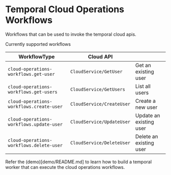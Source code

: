 # Temporal Cloud Operations Workflows

Workflows that can be used to invoke the temporal cloud apis.

Currently supported workflows

| WorkflowType                               | Cloud API                  |                          |
| ------------------------------------------ | -------------------------- | ------------------------ |
| `cloud-operations-workflows.get-user`      | `CloudService/GetUser`     | Get an existing user     |
| `cloud-operations-workflows.get-users`     | `CloudService/GetUsers`    | List all users           |
| `cloud-operations-workflows.create-user`   | `CloudService/CreateUser`  | Create a new user        |
| `cloud-operations-workflows.update-user`   | `CloudService/UpdateUser`  | Update an existing user  |
| `cloud-operations-workflows.delete-user`   | `CloudService/DeleteUser`  | Delete an existing user  |


Refer the (demo)[demo/README.md] to learn how to build a temporal worker that can execute the cloud operations workflows.

